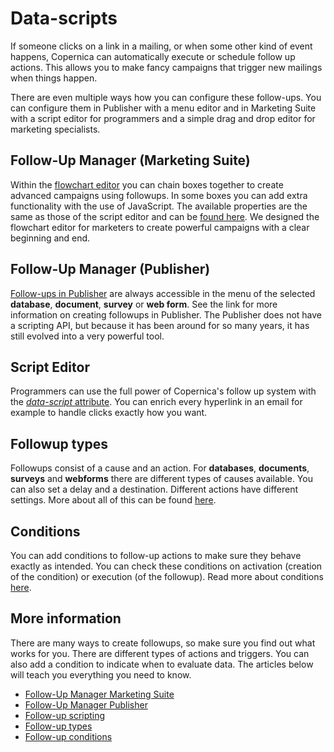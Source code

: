# Data-scripts

If someone clicks on a link in a mailing, or when some other kind of event
happens, Copernica can automatically execute or schedule follow up actions.
This allows you to make fancy campaigns that trigger new mailings when
things happen. 

There are even multiple ways how you can configure these
follow-ups. You can configure them in Publisher with a menu editor and 
in Marketing Suite with a script editor for programmers and a simple drag 
and drop editor for marketing specialists.

## Follow-Up Manager (Marketing Suite)

Within the [flowchart editor](./follow-up-manager-ms) you can chain boxes together to create 
advanced campaigns using followups. In some boxes you can add 
extra functionality with the use of JavaScript. The available properties 
are the same as those of the script editor and can be [found here](./followups-scripting.md). 
We designed the flowchart editor for marketers to create powerful 
campaigns with a clear beginning and end.

## Follow-Up Manager (Publisher)

[Follow-ups in Publisher](./publisher-follow-up-manager) are always accessible in the menu of the 
selected **database**, **document**, **survey** or **web form**. See the 
link for more information on creating followups in Publisher. The Publisher does not have
a scripting API, but because it has been around for so many years, it 
has still evolved into a very powerful tool.

## Script Editor

Programmers can use the full power of Copernica's follow up system with the
[*data-script* attribute](./followups-scripting.md). You can enrich 
every hyperlink in an email for example to handle clicks exactly how you 
want.

## Followup types

Followups consist of a cause and an action. For **databases**, 
**documents**, **surveys** and **webforms** there are different types 
of causes available. You can also set a delay and a destination. Different 
actions have different settings. More about all of this can be found 
[here](./followups-types).

## Conditions

You can add conditions to follow-up actions to make sure they behave 
exactly as intended. You can check these conditions on activation (creation 
of the condition) or execution (of the followup). Read more about conditions 
[here](./conditions-for-follow-ups).

## More information

There are many ways to create followups, so make sure you find out what 
works for you. There are different types of actions and triggers. You can 
also add a condition to indicate when to evaluate data. The articles 
below will teach you everything you need to know.

* [Follow-Up Manager Marketing Suite](./follow-up-manager-ms.md)
* [Follow-Up Manager Publisher](./follow-up-manager-publisher.md)
* [Follow-up scripting](./followups-scripting.md)
* [Follow-up types](./followups-types)
* [Follow-up conditions](./conditions-for-follow-ups)
